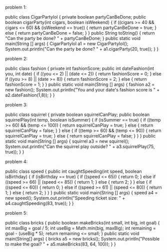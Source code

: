 problem 1:

public class CigarPartylol 
{
	private boolean partyCanBeDone;
	public boolean cigarParty(int cigars, boolean isWeekend)
	{
		if ((cigars >= 40 && cigars <= 60) && (isWeekend == true))
		{
			return partyCanBeDone = true;
		}
		else 
		{
			return partyCanBeDone = false;
		}
	}
	public String toString() 
	{
		return "Can the party be done? " + partyCanBeDone;
	}
	public static void main(String [] args) 
	{
		CigarPartylol a1 = new CigarPartylol();
		System.out.println("Can the party be done? " + a1.cigarParty(20, true));
	}
}

problem 2:

public class fashion 
{
	private int fashionScore;
	public int dateFashion(int you, int date)
	{
		if ((you <= 2) || (date <= 2))
		{
			return fashionScore = 0;
		}
		else if ((you >= 8) || (date >= 8)) 
		{ 
			return fashionScore = 2;
		}
		else
		{
			return fashionScore = 1;
		}
	}
	public static void main(String [] args) 
	{
		fashion a2 = new fashion();
		System.out.println("You and your date's fashion score is " + a2.dateFashion(1,8));
	}
}

problem 3:

public class squirrel 
{
	private boolean squirrelCanPlay;
	public boolean squirrelPlay(int temp, boolean isSummer)
	{
		if (isSummer == true)
		{
			if ((temp >= 60) && (temp <= 100))
			{
				return squirrelCanPlay = true;
			}
			else
			{
				return squirrelCanPlay = false;
			}
		}
		else
		{
			if ((temp >= 60) && (temp <= 90))
			{
				return squirrelCanPlay = true;
			}
			else
			{
				return squirrelCanPlay = false;
			}
		}
	}
	public static void main(String [] args) 
	{
		squirrel a3 = new squirrel();
		System.out.println("Can the squirrel play outside? " + a3.squirrelPlay(75, true));
	}
}

problem 4:

public class speed 
{
	public int caughtSpeeding(int speed, boolean isBirthday)
	{
		if (isBirthday == true)
		{
			if ((speed <= 65))
			{
				return 0;
			}
			else if ((speed >= 66) || (speed <= 85))
			{
				return 1;
			}
			else
			{
				return 2;
			}
		}
		else
		{
			if ((speed <= 60))
			{
				return 0;
			}
			else if ((speed >= 61) || (speed <= 80))
			{
				return 1;
			}
			else
			{
				return 2;
			}
		}
	}
	public static void main(String [] args) 
	{
		speed a4 = new speed();
		System.out.println("Speeding ticket size: " + a4.caughtSpeeding(83, true));
	}
}

problem 5:

public class bricks 
	{
    public boolean makeBricks(int small, int big, int goal) {
        int maxBig = goal / 5;
        int useBig = Math.min(big, maxBig);
        int remaining = goal - (useBig * 5);
        return remaining <= small;
    }
    public static void main(String[] args) {
        bricks a5 = new bricks();
        System.out.println("Possible to make the goal? " + a5.makeBricks(83, 64, 100));
    }
}
